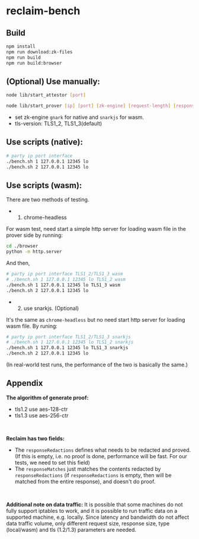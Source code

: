 # reclaim-bench

## Build

```sh
npm install
npm run download:zk-files
npm run build
npm run build:browser
```

## (Optional) Use manually:

```sh
node lib/start_attestor [port]
```

```sh
node lib/start_prover [ip] [port] [zk-engine] [request-length] [response-length] [tls-version]
```

- set zk-engine `gnark` for native and `snarkjs` for wasm.
- tls-version: TLS1_2, TLS1_3(default) 


## Use scripts (native):

```sh
# party ip port interface
./bench.sh 1 127.0.0.1 12345 lo
./bench.sh 2 127.0.0.1 12345 lo
```

## Use scripts (wasm):

There are two methods of testing.

- 1. chrome-headless

For wasm test, need start a simple http server for loading wasm file in the prover side by running:

```sh
cd ./browser
python -m http.server
```

And then,

```sh
# party ip port interface TLS1_2/TLS1_3 wasm
# ./bench.sh 1 127.0.0.1 12345 lo TLS1_2 wasm
./bench.sh 1 127.0.0.1 12345 lo TLS1_3 wasm
./bench.sh 2 127.0.0.1 12345 lo
```


- 2. use snarkjs. (Optional)

It's the same as `chrome-headless` but no need start http server for loading wasm file. By runing:

```sh
# party ip port interface TLS1_2/TLS1_3 snarkjs
# ./bench.sh 1 127.0.0.1 12345 lo TLS1_2 snarkjs
./bench.sh 1 127.0.0.1 12345 lo TLS1_3 snarkjs
./bench.sh 2 127.0.0.1 12345 lo
```

(In real-world test runs, the performance of the two is basically the same.)


## Appendix


**The algorithm of generate proof:**
- tls1.2 use aes-128-ctr
- tls1.3 use aes-256-ctr

<br/>

**Reclaim has two fields:**
- The `responseRedactions` defines what needs to be redacted and proved. (If this is empty, i.e. no proof is done, performance will be fast. For our tests, we need to set this field)
- The `responseMatches` just matches the contents redacted by `responseRedactions` (if `responseRedactions` is empty, then will be matched from the entire response), and doesn't do proof.


<br/>

**Additional note on data traffic:**
It is possible that some machines do not fully support iptables to work, and it is possible to run traffic data on a supported machine, e.g. locally. Since latency and bandwidth do not affect data traffic volume, only different request size, response size, type (local/wasm) and tls (1.2/1.3) parameters are needed.
